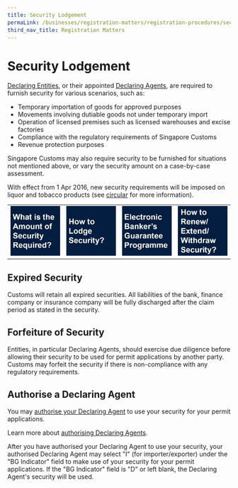 ```yaml
---
title: Security Lodgement
permaLink: /businesses/registration-matters/registration-procedures/security-lodgement
third_nav_title: Registration Matters
---
```


# Security Lodgement

[Declaring Entities](https://singapore-customs-staging.netlify.app/businesses/registration-matters/registration-procedures-activate-update-terminate-customs-account), or their appointed  [Declaring Agents](https://singapore-customs-staging.netlify.app/businesses/00g-apply-update-renew-terminate-declaring-agent(da)-account-and-declarant), are required to furnish security for various scenarios, such as:

-   Temporary importation of goods for approved purposes
-   Movements involving dutiable goods not under temporary import
-   Operation of licensed premises such as licensed warehouses and excise factories
-   Compliance with the regulatory requirements of Singapore Customs
-   Revenue protection purposes

Singapore Customs may also require security to be furnished for situations not mentioned above, or vary the security amount on a case-by-case assessment.

With effect from 1 Apr 2016, new security requirements will be imposed on liquor and tobacco products (see  [circular](https://singapore-customs-staging.netlify.app/news-and-media/circulars/2016-01-15-Circular012016.pdf) for more information).


|  |  | |  |
|--|--|--|--|
|![Layered Enforcement](/images/SL1.jpg) | ![Layered Enforcement](/images/SL2.jpg) |![Layered Enforcement](/images/SL3.jpg) | ![Layered Enforcement](/images/SL4.jpg) |


## Expired Security

Customs will retain all expired securities. All liabilities of the bank, finance company or insurance company will be fully discharged after the claim period as stated in the security.

## Forfeiture of Security

Entities, in particular Declaring Agents, should exercise due diligence before allowing their security to be used for permit applications by another party. Customs may forfeit the security if there is non-compliance with any regulatory requirements.

## Authorise a Declaring Agent

You may  [authorise your Declaring Agent](https://www.tradenet.gov.sg/TN41EFORM/tdsui/authdeclaringagent/addanddelete.do?doAction=INITIALIZE&APPLICATION_ID=TXWP)  to use your security for your permit applications.

Learn more about  [authorising Declaring Agents](https://singapore-customs-staging.netlify.app/businesses/00f-authorise-a-declaring-agent).

After you have authorised your Declaring Agent to use your security, your authorised Declaring Agent may select "I" (for importer/exporter) under the "BG Indicator" field to make use of your security for your permit applications. If the "BG Indicator" field is "D" or left blank, the Declaring Agent's security will be used.
